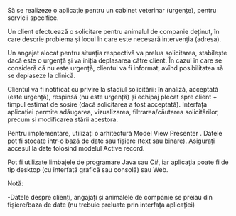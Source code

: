 Să se realizeze o aplicație pentru un cabinet veterinar (urgențe), pentru servicii specifice.

Un client efectuează o solicitare pentru animalul de companie deținut, în care descrie problema și locul în care este necesară intervenția (adresa).

Un angajat alocat pentru situația respectivă va prelua solicitarea, stabilește dacă este o urgență și va iniția deplasarea către client.
În cazul în care se consideră că nu este urgență, clientul va fi informat, avînd posibilitatea să se deplaseze la clinică.

Clientul va fi notificat cu privire la stadiul solicitării: în analiză, acceptată (este urgență), respinsă (nu este urgență) și echipaj plecat spre client + timpul estimat de sosire (dacă solicitarea a fost acceptată).
Interfața aplicației permite adăugarea, vizualizarea, filtrarea/căutarea solicitărilor, precum și modificarea stării acestora.

Pentru implementare, utilizați o arhitectură Model View Presenter . Datele pot fi stocate într-o bază de date sau fișiere (text sau binare).
Asigurați accesul la date folosind modelul Active record.

Pot fi utilizate limbajele de programare Java sau C#, iar aplicația poate fi de tip desktop (cu interfață grafică sau consolă) sau Web.



Notă:

-Datele despre clienți, angajați și animalele de companie se preiau din fișiere/baza de date (nu trebuie preluate prin interfața aplicației)